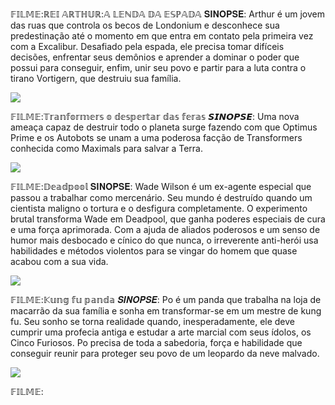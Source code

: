 𝔽𝕀𝕃𝕄𝔼:ℝ𝔼𝕀 𝔸ℝ𝕋ℍ𝕌ℝ:𝔸 𝕃𝔼ℕ𝔻𝔸 𝔻𝔸 𝔼𝕊ℙ𝔸𝔻𝔸
𝐒𝐈𝐍𝐎𝐏𝐒𝐄:
Arthur é um jovem das ruas que controla os becos de Londonium e desconhece sua predestinação até o momento em que entra em contato pela primeira vez com a Excalibur. Desafiado pela espada, ele precisa tomar difíceis decisões, enfrentar seus demônios e aprender a dominar o poder que possui para conseguir, enfim, unir seu povo e partir para a luta contra o tirano Vortigern, que destruiu sua família.

![](https://media1.tenor.com/m/kupywc2LEfIAAAAd/charlie-hunnam-hunk.gif)

𝔽𝕀𝕃𝕄𝔼:𝕋𝕣𝕒𝕟𝕗𝕠𝕣𝕞𝕖𝕣𝕤 𝕠 𝕕𝕖𝕤𝕡𝕖𝕣𝕥𝕒𝕣 𝕕𝕒𝕤 𝕗𝕖𝕣𝕒𝕤
𝙎𝙄𝙉𝙊𝙋𝙎𝙀:
Uma nova ameaça capaz de destruir todo o planeta surge fazendo com que Optimus Prime e os Autobots se unam a uma poderosa facção de Transformers conhecida como Maximals para salvar a Terra.

![](https://media1.tenor.com/m/M59M9w9bIvIAAAAd/transformers-transformers-g1.gif)

𝔽𝕀𝕃𝕄𝔼:𝔻𝕖𝕒𝕕𝕡𝕠𝕠𝕝
𝐒𝐈𝐍𝐎𝐏𝐒𝐄:
Wade Wilson é um ex-agente especial que passou a trabalhar como mercenário. Seu mundo é destruído quando um cientista maligno o tortura e o desfigura completamente. O experimento brutal transforma Wade em Deadpool, que ganha poderes especiais de cura e uma força aprimorada. Com a ajuda de aliados poderosos e um senso de humor mais desbocado e cínico do que nunca, o irreverente anti-herói usa habilidades e métodos violentos para se vingar do homem que quase acabou com a sua vida.

![](https://media1.tenor.com/m/B_p2kigHBqMAAAAd/deadpool-dance-bye-bye-bye.gif)

𝔽𝕀𝕃𝕄𝔼:𝕂𝕦𝕟𝕘 𝕗𝕦 𝕡𝕒𝕟𝕕𝕒
𝑺𝑰𝑵𝑶𝑷𝑺𝑬:
Po é um panda que trabalha na loja de macarrão da sua família e sonha em transformar-se em um mestre de kung fu. Seu sonho se torna realidade quando, inesperadamente, ele deve cumprir uma profecia antiga e estudar a arte marcial com seus ídolos, os Cinco Furiosos. Po precisa de toda a sabedoria, força e habilidade que conseguir reunir para proteger seu povo de um leopardo da neve malvado.

![](https://media1.tenor.com/m/Db6NVq29J2gAAAAd/hi-waving.gif)

𝔽𝕀𝕃𝕄𝔼:
